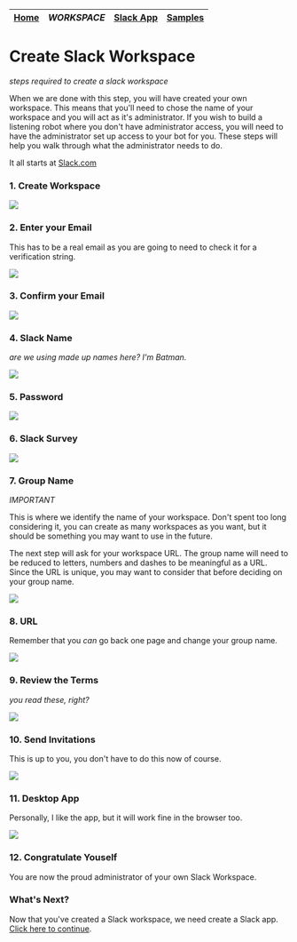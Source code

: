 | [Home](README.md) | *WORKSPACE* | [Slack App](slack_app.md) | [Samples](slackbots.md) |
| --- | --- | --- | --- | 

# Create Slack Workspace

_steps required to create a slack workspace_

When we are done with this step, you will have created your own workspace. This 
means that you'll need to chose the name of your workspace and you will 
act as it's administrator. If you wish to build a listening robot where you
don't have administrator access, you will need to have the administrator set
up access to your bot for you. These steps will help you walk through what 
the administrator needs to do.

It all starts at [Slack.com](https://www.slack.com/)

### 1. Create Workspace

![](images/workspace/1.png)

### 2. Enter your Email

This has to be a real email as you are going to need to check it for a 
verification string.

![](images/workspace/2.png)

### 3. Confirm your Email

![](images/workspace/3.png)

### 4. Slack Name

_are we using made up names here? I'm Batman._

![](images/workspace/4.png)

### 5. Password

![](images/workspace/5.png)

### 6. Slack Survey

![](images/workspace/6.png)

### 7. Group Name

*IMPORTANT*

This is where we identify the name of your workspace. Don't spent too
long considering it, you can create as many workspaces as you want,
but it should be something you may want to use in the future.

The next step will ask for your workspace URL. The group name will need
to be reduced to letters, numbers and dashes to be meaningful as
a URL. Since the URL is unique, you may want to consider that before
deciding on your group name.

![](images/workspace/7.png)

### 8. URL

Remember that you *can* go back one page and change your group name.

![](images/workspace/8.png)

### 9. Review the Terms

_you read these, right?_

![](images/workspace/9.png)

### 10. Send Invitations

This is up to you, you don't have to do this now of course.

![](images/workspace/10.png)

### 11. Desktop App

Personally, I like the app, but it will work fine in the browser too.

![](images/workspace/11.png)

### 12. Congratulate Youself

You are now the proud administrator of your own Slack Workspace.


### What's Next?

Now that you've created a Slack workspace, we need create a Slack app. [Click here to continue](slack_app.md). 
